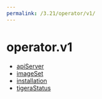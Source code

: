 ```yaml
---
permalink: /3.21/operator/v1/
---
```


# operator.v1



* [apiServer](apiServer.md)
* [imageSet](imageSet.md)
* [installation](installation.md)
* [tigeraStatus](tigeraStatus.md)